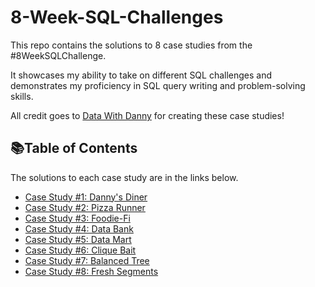 # 8-Week-SQL-Challenges

This repo contains the solutions to 8 case studies from the #8WeekSQLChallenge. 

It showcases my ability to take on different SQL challenges and demonstrates my proficiency in SQL query writing and problem-solving skills.

All credit goes to [Data With Danny](https://www.linkedin.com/company/datawithdanny/) for creating these case studies!

## 📚Table of Contents

The solutions to each case study are in the links below.

- [Case Study #1: Danny's Diner](Link)
- [Case Study #2: Pizza Runner](Link)
- [Case Study #3: Foodie-Fi](Link)
- [Case Study #4: Data Bank](Link)
- [Case Study #5: Data Mart](Link)
- [Case Study #6: Clique Bait](Link)
- [Case Study #7: Balanced Tree](Link)
- [Case Study #8: Fresh Segments](Link)
